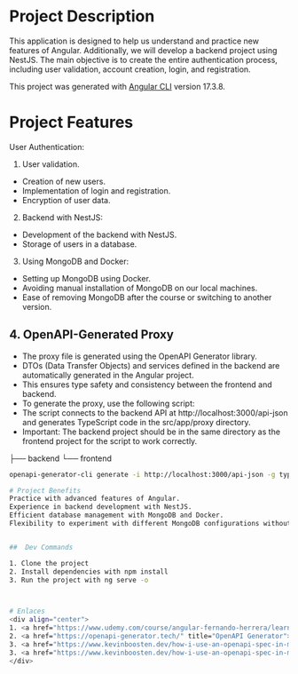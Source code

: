 # Project Description
This application is designed to help us understand and practice new features of Angular. Additionally, we will develop a backend project using NestJS. 
The main objective is to create the entire authentication process, including user validation, account creation, login, and registration.


This project was generated with [Angular CLI](https://github.com/angular/angular-cli) version 17.3.8.


# Project Features
User Authentication:

1. User validation.
- Creation of new users.
- Implementation of login and registration.
- Encryption of user data.

2. Backend with NestJS:

- Development of the backend with NestJS.
- Storage of users in a database.

3. Using MongoDB and Docker:

- Setting up MongoDB using Docker.
- Avoiding manual installation of MongoDB on our local machines.
- Ease of removing MongoDB after the course or switching to another version.

## 4. OpenAPI-Generated Proxy

- The proxy file is generated using the OpenAPI Generator library.
- DTOs (Data Transfer Objects) and services defined in the backend are automatically generated in the Angular project.
- This ensures type safety and consistency between the frontend and backend.
- To generate the proxy, use the following script:
- The script connects to the backend API at http://localhost:3000/api-json and generates TypeScript code in the src/app/proxy directory.
- Important: The backend project should be in the same directory as the frontend project for the script to work correctly.

├── backend
└── frontend


  ```bash
  openapi-generator-cli generate -i http://localhost:3000/api-json -g typescript-angular -o src/app/proxy

# Project Benefits
Practice with advanced features of Angular.
Experience in backend development with NestJS.
Efficient database management with MongoDB and Docker.
Flexibility to experiment with different MongoDB configurations without affecting the local environment.


##  Dev Commands

1. Clone the project
2. Install dependencies with npm install
3. Run the project with ng serve -o



# Enlaces
<div align="center">
1. <a href="https://www.udemy.com/course/angular-fernando-herrera/learn/lecture/40848752#overview" title="Title">Curso udemy angular</a> 
2. <a href="https://openapi-generator.tech/" title="OpenAPI Generator"> OpenAPI Generator</a>
3. <a href="https://www.kevinboosten.dev/how-i-use-an-openapi-spec-in-my-angular-projects"> Example tutorial</a>
3. <a href="https://www.kevinboosten.dev/how-i-use-an-openapi-spec-in-my-angular-projects"> OpenAPI Generator</a>
</div>

